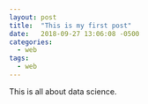 ```yaml
---
layout: post
title:  "This is my first post"
date:   2018-09-27 13:06:08 -0500
categories: 
  - web
tags: 
  - web
---
```


This is all about data science.
